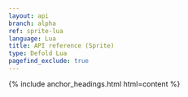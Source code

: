 ```yaml
---
layout: api
branch: alpha
ref: sprite-lua
language: Lua
title: API reference (Sprite)
type: Defold Lua
pagefind_exclude: true
---
```

{% include anchor_headings.html html=content %}
